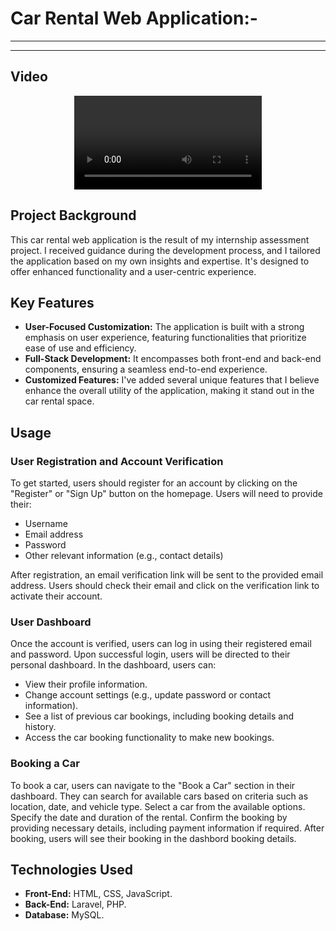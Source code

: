# Car Rental Web Application:-	 
--------------------------------------------------------------------------------------------------
--------------------------------------------------------------------------------------------------

## Video
<p align="center">
<video controls>  
  <source src="https://www.dropbox.com/preview/Car-rental/Car-rental.mp4?context=content_suggestions&role=personal" type="video/mp4">    
</video>
</p>

## Project Background

This car rental web application is the result of my internship assessment project. I received guidance during the development process, and I tailored the application based on my own insights and expertise. It's designed to offer enhanced functionality and a user-centric experience.

## Key Features

- **User-Focused Customization:** The application is built with a strong emphasis on user experience, featuring functionalities that prioritize ease of use and efficiency.
- **Full-Stack Development:** It encompasses both front-end and back-end components, ensuring a seamless end-to-end experience.
- **Customized Features:** I've added several unique features that I believe enhance the overall utility of the application, making it stand out in the car rental space.

## Usage

### User Registration and Account Verification

To get started, users should register for an account by clicking on the "Register" or "Sign Up" button on the homepage. Users will need to provide their:

- Username
- Email address
- Password
- Other relevant information (e.g., contact details)

After registration, an email verification link will be sent to the provided email address. Users should check their email and click on the verification link to activate their account.

### User Dashboard

Once the account is verified, users can log in using their registered email and password. Upon successful login, users will be directed to their personal dashboard. In the dashboard, users can:

- View their profile information.
- Change account settings (e.g., update password or contact information).
- See a list of previous car bookings, including booking details and history.
- Access the car booking functionality to make new bookings.

### Booking a Car

To book a car, users can navigate to the "Book a Car" section in their dashboard. They can search for available cars based on criteria such as location, date, and vehicle type. Select a car from the available options. Specify the date and duration of the rental. Confirm the booking by providing necessary details, including payment information if required. After booking, users will see their booking in the dashbord booking details.

## Technologies Used

- **Front-End:** HTML, CSS, JavaScript.
- **Back-End:** Laravel, PHP.
- **Database:** MySQL.



